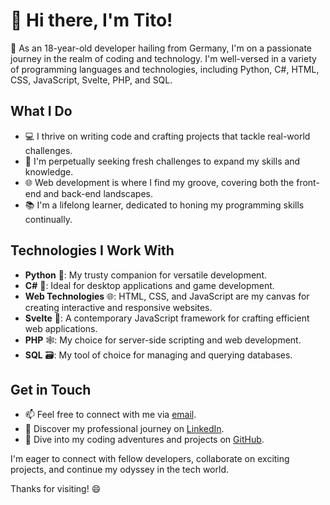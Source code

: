 # 👋 Hi there, I'm Tito!

🚀 As an 18-year-old developer hailing from Germany, I'm on a passionate journey in the realm of coding and technology. I'm well-versed in a variety of programming languages and technologies, including Python, C#, HTML, CSS, JavaScript, Svelte, PHP, and SQL.

## What I Do

- 💻 I thrive on writing code and crafting projects that tackle real-world challenges.
- 🌠 I'm perpetually seeking fresh challenges to expand my skills and knowledge.
- 🌐 Web development is where I find my groove, covering both the front-end and back-end landscapes.
- 📚 I'm a lifelong learner, dedicated to honing my programming skills continually.

## Technologies I Work With

- **Python** 🐍: My trusty companion for versatile development.
- **C#** 🎯: Ideal for desktop applications and game development.
- **Web Technologies** 🌐: HTML, CSS, and JavaScript are my canvas for creating interactive and responsive websites.
- **Svelte** 🚀: A contemporary JavaScript framework for crafting efficient web applications.
- **PHP** 🕸️: My choice for server-side scripting and web development.
- **SQL** 🗃️: My tool of choice for managing and querying databases.

## Get in Touch

- 📫 Feel free to connect with me via [email](mailto:tito1708@protonmail.com).
- 💼 Discover my professional journey on [LinkedIn](https://www.linkedin.com/in/tito-prause-babb0a297).
- 🔗 Dive into my coding adventures and projects on [GitHub](https://github.com/TitoPrausee).

I'm eager to connect with fellow developers, collaborate on exciting projects, and continue my odyssey in the tech world.

Thanks for visiting! 😄
